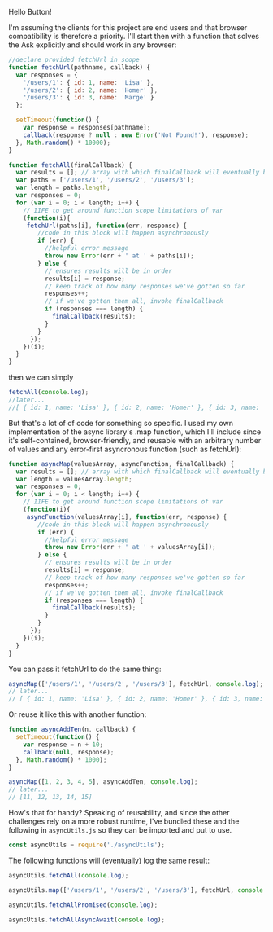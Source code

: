 Hello Button!

I'm assuming the clients for this project are end users and that browser compatibility is therefore a priority. I'll start then with a function that solves the Ask explicitly and should work in any browser:

```javascript
//declare provided fetchUrl in scope
function fetchUrl(pathname, callback) {
  var responses = {
    '/users/1': { id: 1, name: 'Lisa' },
    '/users/2': { id: 2, name: 'Homer' },
    '/users/3': { id: 3, name: 'Marge' }
  };

  setTimeout(function() {
    var response = responses[pathname];
    callback(response ? null : new Error('Not Found!'), response);
  }, Math.random() * 10000);
}

function fetchAll(finalCallback) {
  var results = []; // array with which finalCallback will eventually be invoked
  var paths = ['/users/1', '/users/2', '/users/3'];
  var length = paths.length;
  var responses = 0;
  for (var i = 0; i < length; i++) {
    // IIFE to get around function scope limitations of var
    (function(i){
     fetchUrl(paths[i], function(err, response) {
        //code in this block will happen asynchronously
        if (err) {
          //helpful error message
          throw new Error(err + ' at ' + paths[i]);
        } else {
          // ensures results will be in order
          results[i] = response;
          // keep track of how many responses we've gotten so far
          responses++;
          // if we've gotten them all, invoke finalCallback
          if (responses === length) {
            finalCallback(results);
          }
        }
      });
    })(i);
  }
}
```
then we can simply


```javascript
fetchAll(console.log);
//later...
//[ { id: 1, name: 'Lisa' }, { id: 2, name: 'Homer' }, { id: 3, name: 'Marge' } ]
```

But that's a lot of of code for something so specific. I used my own implementation of the async library's .map function, which I'll include since it's self-contained, browser-friendly, and reusable with an arbitrary number of values and any error-first asyncronous function (such as fetchUrl):

```javascript
function asyncMap(valuesArray, asyncFunction, finalCallback) {
  var results = []; // array with which finalCallback will eventually be invoked
  var length = valuesArray.length;
  var responses = 0;
  for (var i = 0; i < length; i++) {
    // IIFE to get around function scope limitations of var
    (function(i){
     asyncFunction(valuesArray[i], function(err, response) {
        //code in this block will happen asynchronously
        if (err) {
          //helpful error message
          throw new Error(err + ' at ' + valuesArray[i]);
        } else {
          // ensures results will be in order
          results[i] = response;
          // keep track of how many responses we've gotten so far
          responses++;
          // if we've gotten them all, invoke finalCallback
          if (responses === length) {
            finalCallback(results);
          }
        }
      });
    })(i);
  }
}
```
You can pass it fetchUrl to do the same thing:

```javascript
asyncMap(['/users/1', '/users/2', '/users/3'], fetchUrl, console.log);
// later...
// [ { id: 1, name: 'Lisa' }, { id: 2, name: 'Homer' }, { id: 3, name: 'Marge' } ]
```

Or reuse it like this with another function:

```javascript
function asyncAddTen(n, callback) {
  setTimeout(function() {
    var response = n + 10;
    callback(null, response);
  }, Math.random() * 1000);
}

asyncMap([1, 2, 3, 4, 5], asyncAddTen, console.log);
// later...
// [11, 12, 13, 14, 15]
```

How's that for handy? Speaking of reusability, and since the other challenges rely on a more robust runtime, I've bundled these and the following in ```asyncUtils.js``` so they can be imported and put to use.

```javascript
const asyncUtils = require('./asyncUtils');
```
The following functions will (eventually) log the same result:
```javascript
asyncUtils.fetchAll(console.log);

asyncUtils.map(['/users/1', '/users/2', '/users/3'], fetchUrl, console.log);

asyncUtils.fetchAllPromised(console.log);

asyncUtils.fetchAllAsyncAwait(console.log);
```

